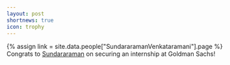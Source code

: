 ```yaml
---
layout: post
shortnews: true
icon: trophy
---
```

{% assign link = site.data.people["SundararamanVenkataramani"].page %}
Congrats to <a href="{{ link }}">Sundararaman</a> on securing an internship at Goldman Sachs!
